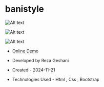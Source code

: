 # banistyle
![Alt text](https://github.com/user-attachments/imges/banystyle1)


![Alt text](https://github.com/user-attachments/assets/b2bfbc74-f8fe-450e-9641-883206895193)


![Alt text](https://github.com/user-attachments/assets/4848ed3a-1bc0-45ce-bda0-09af1bae6589)


- [Online Demo](https://rezageshaniweb.github.io/TrueCar/)

- Developed by Reza Geshani

- Created - 2024-11-21

- Technologies Used - Html , Css , Bootstrap

